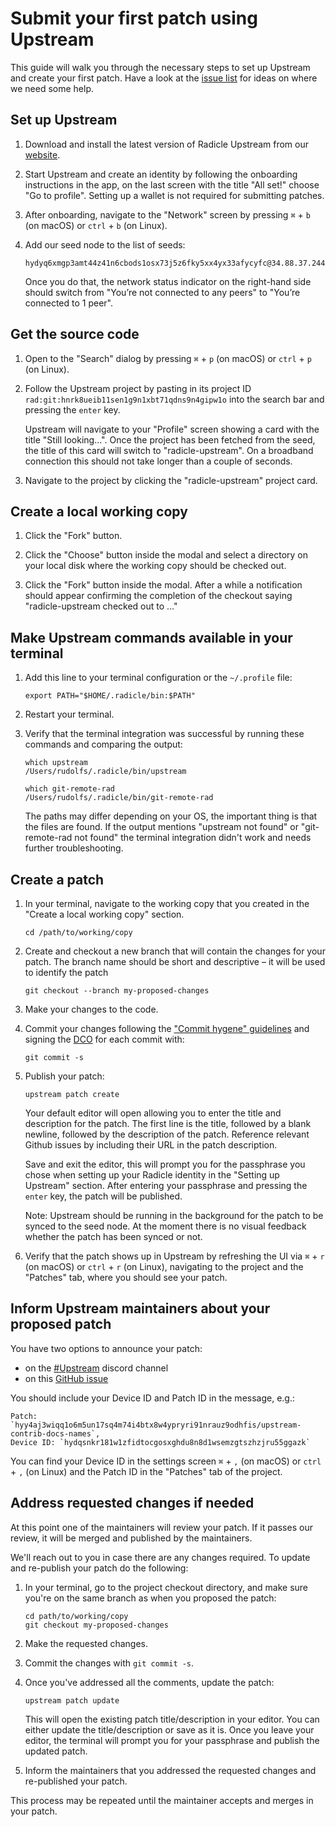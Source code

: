 # Submit your first patch using Upstream

This guide will walk you through the necessary steps to set up Upstream and
create your first patch. Have a look at the [issue list][il] for ideas on where
we need some help.


## Set up Upstream

1. Download and install the latest version of Radicle Upstream from our
   [website][ti].

2. Start Upstream and create an identity by following the onboarding
   instructions in the app, on the last screen with the title "All set!" choose
   "Go to profile". Setting up a wallet is not required for submitting
   patches.

3. After onboarding, navigate to the "Network" screen by pressing
   `⌘` + `b` (on macOS) or `ctrl` + `b` (on Linux).

4. Add our seed node to the list of seeds:
   ```
   hydyq6xmgp3amt44z41n6cbods1osx73j5z6fky5xx4yx33afycyfc@34.88.37.244:8776
   ```
   Once you do that, the network status indicator on the right-hand side should
   switch from "You’re not connected to any peers" to "You’re connected to 1
   peer".


## Get the source code

1. Open to the "Search" dialog by pressing `⌘` + `p` (on macOS) or `ctrl` + `p`
   (on Linux).

2. Follow the Upstream project by pasting in its project ID
   `rad:git:hnrk8ueib11sen1g9n1xbt71qdns9n4gipw1o` into the search bar and
   pressing the `enter` key.

   Upstream will navigate to your "Profile" screen showing a card with the
   title "Still looking…". Once the project has been fetched from the seed, the
   title of this card will switch to "radicle-upstream". On a broadband
   connection this should not take longer than a couple of seconds.

3. Navigate to the project by clicking the "radicle-upstream" project card.


## Create a local working copy

1. Click the "Fork" button.

2. Click the "Choose" button inside the modal and select a directory on your
   local disk where the working copy should be checked out.

3. Click the "Fork" button inside the modal.
   After a while a notification should appear confirming the completion of the
   checkout saying "radicle-upstream checked out to …"


## Make Upstream commands available in your terminal

1. Add this line to your terminal configuration or the `~/.profile` file:
   ```
   export PATH="$HOME/.radicle/bin:$PATH"
   ```

2. Restart your terminal.

3. Verify that the terminal integration was successful by running these
   commands and comparing the output:
   ```
   which upstream
   /Users/rudolfs/.radicle/bin/upstream

   which git-remote-rad
   /Users/rudolfs/.radicle/bin/git-remote-rad
   ```
   The paths may differ depending on your OS, the important thing is that
   the files are found. If the output mentions "upstream not found" or
   "git-remote-rad not found" the terminal integration didn't work and needs
   further troubleshooting.


## Create a patch

1. In your terminal, navigate to the working copy that you created in the
   "Create a local working copy" section.
   ```
   cd /path/to/working/copy
   ```

2. Create and checkout a new branch that will contain the changes for your
   patch. The branch name should be short and descriptive – it will be used to
   identify the patch
   ```
   git checkout --branch my-proposed-changes
   ```

3. Make your changes to the code.

4. Commit your changes following the ["Commit hygene" guidelines][co] and
   signing the [DCO][do] for each commit with:
   ```
   git commit -s
   ```

5. Publish your patch:
   ```
   upstream patch create
   ```
   Your default editor will open allowing you to enter the title and
   description for the patch. The first line is the title, followed by a blank
   newline, followed by the description of the patch. Reference relevant Github
   issues by including their URL in the patch description.

   Save and exit the editor, this will prompt you for the passphrase you chose
   when setting up your Radicle identity in the "Setting up Upstream" section.
   After entering your passphrase and pressing the `enter` key, the patch will
   be published.

   Note: Upstream should be running in the background for the patch to be
   synced to the seed node. At the moment there is no visual feedback whether
   the patch has been synced or not.

6. Verify that the patch shows up in Upstream by refreshing the UI via
   `⌘` + `r` (on macOS) or `ctrl` + `r` (on Linux), navigating to the project
   and the "Patches" tab, where you should see your patch.


## Inform Upstream maintainers about your proposed patch

You have two options to announce your patch:
- on the [#Upstream][dc] discord channel
- on this [GitHub issue][gh]

You should include your Device ID and Patch ID in the message, e.g.:
```
Patch: `hyy4aj3wiqq1o6m5un17sq4m74i4btx8w4ypryri91nrauz9odhfis/upstream-contrib-docs-names`,
Device ID: `hydqsnkr181w1zfidtocgosxghdu8n8d1wsemzgtszhzjru55ggazk`
```

You can find your Device ID in the settings screen `⌘` + `,` (on macOS) or
`ctrl` + `,` (on Linux) and the Patch ID in the "Patches" tab of the project.


## Address requested changes if needed

At this point one of the maintainers will review your patch. If it passes our
review, it will be merged and published by the maintainers.

We'll reach out to you in case there are any changes required.
To update and re-publish your patch do the following:

1. In your terminal, go to the project checkout directory, and make sure you're
   on the same branch as when you proposed the patch:
   ```
   cd path/to/working/copy
   git checkout my-proposed-changes
   ```

2. Make the requested changes.

3. Commit the changes with `git commit -s`.

4. Once you've addressed all the comments, update the patch:
   ```
   upstream patch update
   ```
   This will open the existing patch title/description in your editor.
   You can either update the title/description or save as it is. Once you leave
   your editor, the terminal will prompt you for your passphrase and publish
   the updated patch.

5. Inform the maintainers that you addressed the requested changes and
   re-published your patch.

This process may be repeated until the maintainer accepts and merges in your
patch.


[co]: contributing.md
[dc]: https://discord.gg/radicle
[do]: ../DCO
[gh]: https://github.com/radicle-dev/radicle-upstream/issues/1958
[il]: https://github.com/radicle-dev/radicle-upstream/issues
[ti]: https://radicle.xyz/tryit
